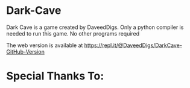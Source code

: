 # Dark-Cave
Dark Cave is a game created by DaveedDigs. Only a python compiler is needed to run this game.
No other programs required

The web version is available at https://repl.it/@DaveedDigs/DarkCave-GitHub-Version
# Special Thanks To:
